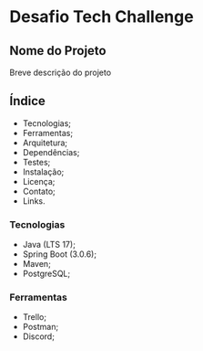 # Desafio Tech Challenge

## Nome do Projeto

Breve descrição do projeto

## Índice

- Tecnologias;
- Ferramentas;
- Arquitetura;
- Dependências;
- Testes;
- Instalação;
- Licença;
- Contato;
- Links.

### Tecnologias

- Java (LTS 17);
- Spring Boot (3.0.6);
- Maven;
- PostgreSQL;

### Ferramentas

- Trello;
- Postman;
- Discord;





